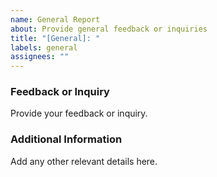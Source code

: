 ```yaml
---
name: General Report
about: Provide general feedback or inquiries
title: "[General]: "
labels: general
assignees: ""
---
```


### Feedback or Inquiry

Provide your feedback or inquiry.

### Additional Information

Add any other relevant details here.
